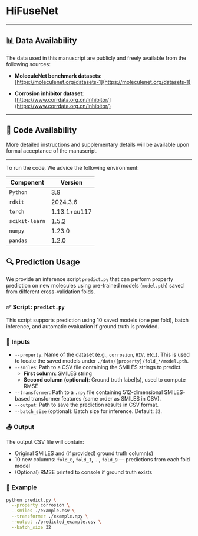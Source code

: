 # HiFuseNet

---

## 📊 Data Availability

The data used in this manuscript are publicly and freely available from the following sources:

- **MoleculeNet benchmark datasets**:  
  [https://moleculenet.org/datasets-1](https://moleculenet.org/datasets-1)

- **Corrosion inhibitor dataset**:  
  [https://www.corrdata.org.cn/inhibitor/](https://www.corrdata.org.cn/inhibitor/)

---

## 📁 Code Availability

More detailed instructions and supplementary details will be available upon formal acceptance of the manuscript.

---
To run the code, We advice the following environment:

| Component       | Version         |
|-----------------|------------------|
| `Python`        | 3.9              |
| `rdkit`         | 2024.3.6         |
| `torch`         | 1.13.1+cu117     |
| `scikit-learn`  | 1.5.2            |
| `numpy`         | 1.23.0           |
| `pandas`        | 1.2.0            |


## 🔍 Prediction Usage

We provide an inference script `predict.py` that can perform property prediction on new molecules using pre-trained models (`model.pth`) saved from different cross-validation folds.

### ✅ Script: `predict.py`

This script supports prediction using 10 saved models (one per fold), batch inference, and automatic evaluation if ground truth is provided.



### 🧩 Inputs

- `--property`: Name of the dataset (e.g., `corrosion`, `HIV`, etc.). This is used to locate the saved models under `./data/{property}/fold_*/model.pth`.
- `--smiles`: Path to a CSV file containing the SMILES strings to predict.  
  - **First column**: SMILES string  
  - **Second column (optional)**: Ground truth label(s), used to compute RMSE
- `--transformer`: Path to a `.npy` file containing 512-dimensional SMILES-based transformer features (same order as SMILES in CSV).
- `--output`: Path to save the prediction results in CSV format.
- `--batch_size` (optional): Batch size for inference. Default: `32`.



### 📤 Output

The output CSV file will contain:

- Original SMILES and (if provided) ground truth column(s)
- 10 new columns: `fold_0`, `fold_1`, ..., `fold_9` — predictions from each fold model
- (Optional) RMSE printed to console if ground truth exists



### 🧪 Example

```bash
python predict.py \
  --property corrosion \
  --smiles ./example.csv \
  --transformer ./example.npy \
  --output ./predicted_example.csv \
  --batch_size 32
